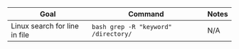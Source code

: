 | Goal | Command | Notes |
| --- | ----------- | -------- |
| Linux search for line in file | ```bash grep -R "keyword" /directory/ ``` | N/A |
